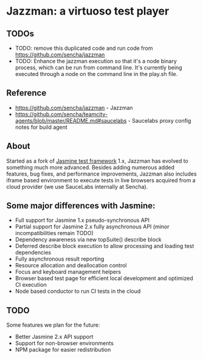 # Jazzman: a virtuoso test player

## TODOs
* TODO: remove this duplicated code and run code from https://github.com/sencha/jazzman
* TODO: Enhance the jazzman execution so that it's a node binary process, which can be run from command line. It's currently being executed through a node on the command line in the play.sh file. 

## Reference

* https://github.com/sencha/jazzman - Jazzman
* https://github.com/sencha/teamcity-agents/blob/master/README.md#saucelabs - Saucelabs proxy config notes for build agent

## About 
Started as a fork of [Jasmine test framework](https://jasmine.github.io/) 1.x, Jazzman has evolved
to something much more advanced. Besides adding numerous added features, bug fixes, and performance
improvements, Jazzman also includes iframe based environment to execute tests in live browsers
acquired from a cloud provider (we use SauceLabs internally at Sencha).

## Some major differences with Jasmine:

* Full support for Jasmine 1.x pseudo-synchronous API
* Partial support for Jasmine 2.x fully asynchronous API (minor incompatibilities remain TODO)
* Dependency awareness via new topSuite() describe block
* Deferred describe block execution to allow processing and loading test dependencies
* Fully asynchronous result reporting
* Resource allocation and deallocation control
* Focus and keyboard management helpers
* Browser based test page for efficient local development and optimized CI execution
* Node based conductor to run CI tests in the cloud

## TODO

Some features we plan for the future:

* Better Jasmine 2.x API support
* Support for non-browser environments
* NPM package for easier redistribution
